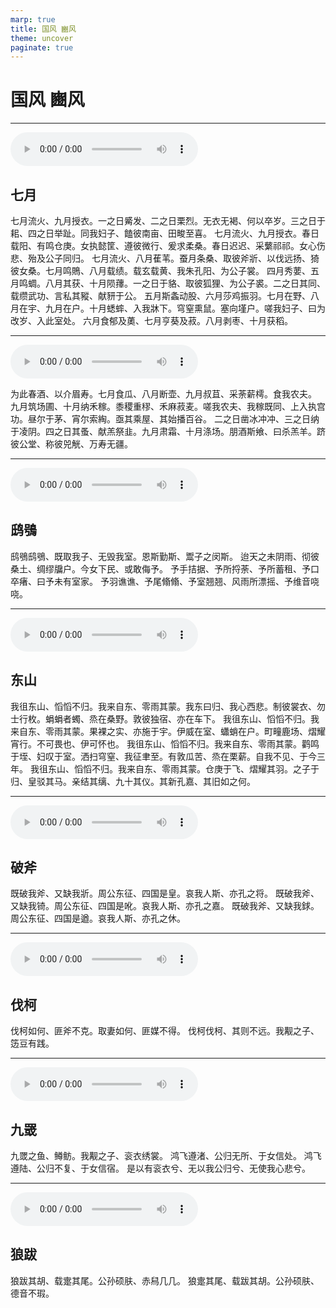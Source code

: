 ```yaml
---
marp: true
title: 国风 豳风
theme: uncover
paginate: true
---
```


# 国风 豳风

---

![](assets/audios/15/1.mp3)

## 七月

七月流火、九月授衣。一之日觱发、二之日栗烈。无衣无褐、何以卒岁。三之日于耜、四之日举趾。同我妇子、饁彼南亩、田畯至喜。
七月流火、九月授衣。春日载阳、有鸣仓庚。女执懿筐、遵彼微行、爰求柔桑。春日迟迟、采蘩祁祁。女心伤悲、殆及公子同归。
七月流火、八月萑苇。蚕月条桑、取彼斧斨、以伐远扬、猗彼女桑。七月鸣鵙、八月载绩。载玄载黄、我朱孔阳、为公子裳。
四月秀葽、五月鸣蜩。八月其获、十月陨蘀。一之日于貉、取彼狐狸、为公子裘。二之日其同、载缵武功、言私其豵、献豜于公。
五月斯螽动股、六月莎鸡振羽。七月在野、八月在宇、九月在户。十月蟋蟀、入我牀下。穹窒熏鼠。塞向墐户。嗟我妇子、曰为改岁、入此室处。
六月食郁及薁、七月亨葵及菽。八月剥枣、十月获稻。

---

![](assets/audios/15/2.mp3)

为此春酒、以介眉寿。七月食瓜、八月断壶、九月叔苴、采荼薪樗。食我农夫。
九月筑场圃、十月纳禾稼。黍稷重穋、禾麻菽麦。嗟我农夫、我稼既同、上入执宫功。昼尔于茅、宵尔索綯。亟其乘屋、其始播百谷。
二之日凿冰冲冲、三之日纳于凌阴。四之日其蚤、献羔祭韭。九月肃霜、十月涤场。朋酒斯飨、曰杀羔羊。跻彼公堂、称彼兕觥、万寿无疆。

---

![](assets/audios/15/3.mp3)

## 鸱鴞

鸱鴞鸱鴞、既取我子、无毁我室。恩斯勤斯、鬻子之闵斯。
迨天之未阴雨、彻彼桑土、绸缪牖户。今女下民、或敢侮予。
予手拮据、予所捋荼、予所蓄租、予口卒瘏、曰予未有室家。
予羽谯谯、予尾翛翛、予室翘翘、风雨所漂摇、予维音哓哓。

---

![](assets/audios/15/4.mp3)

## 东山

我徂东山、慆慆不归。我来自东、零雨其蒙。我东曰归、我心西悲。制彼裳衣、勿士行枚。蜎蜎者蠋、烝在桑野。敦彼独宿、亦在车下。
我徂东山、慆慆不归。我来自东、零雨其蒙。果裸之实、亦施于宇。伊威在室、蠨蛸在户。町疃鹿场、熠耀宵行。不可畏也、伊可怀也。
我徂东山、慆慆不归。我来自东、零雨其蒙。鹳鸣于垤、妇叹于室。洒扫穹窒、我征聿至。有敦瓜苦、烝在栗薪。自我不见、于今三年。
我徂东山、慆慆不归。我来自东、零雨其蒙。仓庚于飞、熠耀其羽。之子于归、皇驳其马。亲结其缡、九十其仪。其新孔嘉、其旧如之何。

---

![](assets/audios/15/5.mp3)

## 破斧

既破我斧、又缺我斨。周公东征、四国是皇。哀我人斯、亦孔之将。
既破我斧、又缺我锜。周公东征、四国是吪。哀我人斯、亦孔之嘉。
既破我斧、又缺我銶。周公东征、四国是遒。哀我人斯、亦孔之休。

---

![](assets/audios/15/6.mp3)

## 伐柯

伐柯如何、匪斧不克。取妻如何、匪媒不得。
伐柯伐柯、其则不远。我觏之子、笾豆有践。

---

![](assets/audios/15/7.mp3)

## 九罭

九罭之鱼、鳟鲂。我觏之子、衮衣绣裳。
鸿飞遵渚、公归无所、于女信处。
鸿飞遵陆、公归不复、于女信宿。
是以有衮衣兮、无以我公归兮、无使我心悲兮。

---

![](assets/audios/15/8.mp3)

## 狼跋

狼跋其胡、载疐其尾。公孙硕肤、赤舄几几。
狼疐其尾、载跋其胡。公孙硕肤、德音不瑕。

